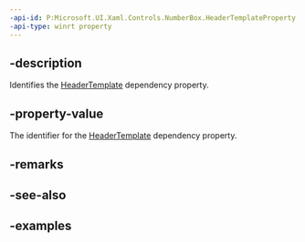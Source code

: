 ```yaml
---
-api-id: P:Microsoft.UI.Xaml.Controls.NumberBox.HeaderTemplateProperty
-api-type: winrt property
---
```


## -description

Identifies the [HeaderTemplate](numberbox_headertemplate.md) dependency property.

## -property-value

The identifier for the [HeaderTemplate](numberbox_headertemplate.md) dependency property.

## -remarks

## -see-also

## -examples

